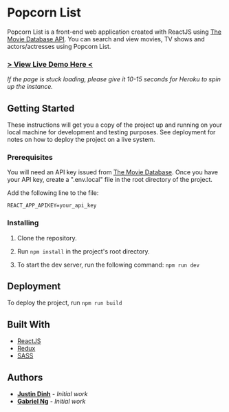 # Popcorn List

Popcorn List is a front-end web application created with ReactJS using [The Movie Database API](https://www.themoviedb.org/documentation/api). You can search and view movies, TV shows and actors/actresses using Popcorn List.

### [> View Live Demo Here <](http://popcornlist.herokuapp.com/)
*If the page is stuck loading, please give it 10-15 seconds for Heroku to spin up the instance.*

## Getting Started

These instructions will get you a copy of the project up and running on your local machine for development and testing purposes. See deployment for notes on how to deploy the project on a live system.

### Prerequisites

You will need an API key issued from [The Movie Database](https://www.themoviedb.org/documentation/api). Once you have your API key, create a ".env.local" file in the root directory of the project.

Add the following line to the file:
```
REACT_APP_APIKEY=your_api_key
```

### Installing
1. Clone the repository.

1. Run `npm install` in the project's root directory.

1. To start the dev server, run the following command: `npm run dev`

## Deployment
To deploy the project, run `npm run build`

## Built With
* [ReactJS](https://reactjs.org/)
* [Redux](https://redux.js.org/)
* [SASS](https://sass-lang.com/)

## Authors
* **[Justin Dinh](https://github.com/justintd)** - *Initial work*
* **[Gabriel Ng](https://github.com/gabrieln715)** - *Initial work*
